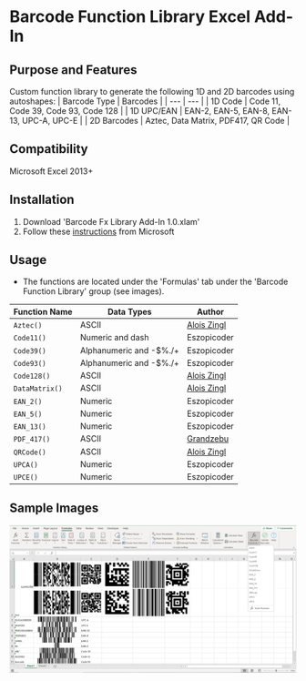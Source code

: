 # Barcode Function Library Excel Add-In
## Purpose and Features
Custom function library to generate the following 1D and 2D barcodes using autoshapes:
| Barcode Type | Barcodes |
| --- | --- |
| 1D Code | Code 11, Code 39, Code 93, Code 128 |
| 1D UPC/EAN | EAN-2, EAN-5, EAN-8, EAN-13, UPC-A, UPC-E |
| 2D Barcodes | Aztec, Data Matrix, PDF417, QR Code |
## Compatibility
Microsoft Excel 2013+
## Installation
1. Download 'Barcode Fx Library Add-In 1.0.xlam'
2. Follow these [instructions](https://support.office.com/en-us/article/add-or-remove-add-ins-in-excel-0af570c4-5cf3-4fa9-9b88-403625a0b460) from Microsoft
## Usage
- The functions are located under the 'Formulas' tab under the 'Barcode Function Library' group (see images).

| Function Name | Data Types | Author |
| --- | --- | --- |
| `Aztec()` | ASCII | [Alois Zingl](http://members.chello.at/~easyfilter/barcode.html) |
| `Code11()` | Numeric and dash | Eszopicoder |
| `Code39()` | Alphanumeric and -$%./+ | Eszopicoder |
| `Code93()` | Alphanumeric and -$%./+ | Eszopicoder |
| `Code128()` | ASCII | [Alois Zingl](http://members.chello.at/~easyfilter/barcode.html) |
| `DataMatrix()` | ASCII | [Alois Zingl](http://members.chello.at/~easyfilter/barcode.html) |
| `EAN_2()` | Numeric | Eszopicoder |
| `EAN_5()` | Numeric | Eszopicoder |
| `EAN_13()` | Numeric | Eszopicoder |
| `PDF_417()` | ASCII | [Grandzebu](http://grandzebu.net/informatique/codbar-en/pdf417.htm) |
| `QRCode()` | ASCII | [Alois Zingl](http://members.chello.at/~easyfilter/barcode.html) |
| `UPCA()` | Numeric | Eszopicoder |
| `UPCE()` | Numeric | Eszopicoder |
## Sample Images
<img src="Images/Barcode Sample.PNG">
